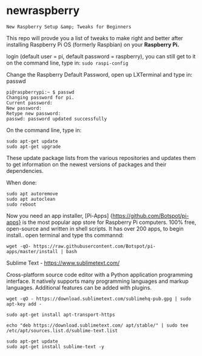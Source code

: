 # newraspberry


	New Raspberry Setup &amp; Tweaks for Beginners

This repo will provde you a list of tweaks to make right and better after installing Raspberry Pi OS (formerly Raspbian) 
on your **Raspberry Pi.**


 login (default user = pi, default password = raspberry), you can still get to it on the command line, type in: ```sudo raspi-config```


Change the Raspberry Default Password, open up LXTerminal and type in: passwd

```
pi@raspberrypi:~ $ passwd
Changing password for pi.
Current password:
New password:
Retype new password:
passwd: password updated successfully
```

On the command line, type in:

```
sudo apt-get update
sudo apt-get upgrade
```

These update package lists from the various repositories and updates them to get information on the newest versions of packages and their dependencies. 

When done:

```
sudo apt autoremove
sudo apt autoclean
sudo reboot
```

Now you need an app installer, [Pi-Apps] {https://github.com/Botspot/pi-apps} is the most popular app store for Raspberry Pi computers. 100% free, open-source and written in shell scripts. It has over 200 apps, to begin install.. open terminal and type ths commannd:

```
wget -qO- https://raw.githubusercontent.com/Botspot/pi-apps/master/install | bash

```
Sublime Text - https://www.sublimetext.com/

Cross-platform source code editor with a Python application programming interface.
It natively supports many programming languages and markup languages. Additional features can be added with plugins.

```
wget -qO - https://download.sublimetext.com/sublimehq-pub.gpg | sudo apt-key add -

sudo apt-get install apt-transport-https

echo "deb https://download.sublimetext.com/ apt/stable/" | sudo tee /etc/apt/sources.list.d/sublime-text.list

sudo apt-get update
sudo apt-get install sublime-text -y
```



